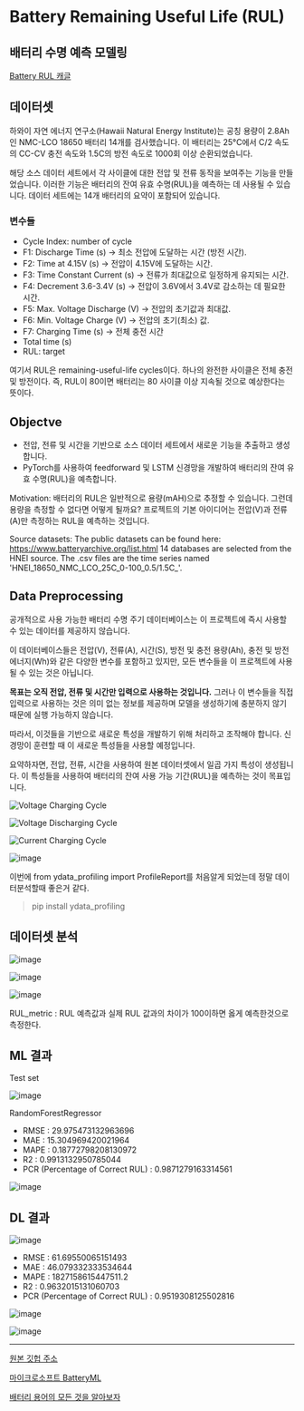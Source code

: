 # Battery Remaining Useful Life (RUL)
## 배터리 수명 예측 모델링 

[Battery RUL 캐글](https://www.kaggle.com/datasets/ignaciovinuales/battery-remaining-useful-life-rul/data)

## 데이터셋 

하와이 자연 에너지 연구소(Hawaii Natural Energy Institute)는 공칭 용량이 2.8Ah인 NMC-LCO 18650 배터리 14개를 검사했습니다. 이 배터리는 25°C에서 C/2 속도의 CC-CV 충전 속도와 1.5C의 방전 속도로 1000회 이상 순환되었습니다.

해당 소스 데이터 세트에서 각 사이클에 대한 전압 및 전류 동작을 보여주는 기능을 만들었습니다. 이러한 기능은 배터리의 잔여 유효 수명(RUL)을 예측하는 데 사용될 수 있습니다. 데이터 세트에는 14개 배터리의 요약이 포함되어 있습니다.

### 변수들 

- Cycle Index: number of cycle
- F1: Discharge Time (s) -> 최소 전압에 도달하는 시간 (방전 시간).
- F2: Time at 4.15V (s) -> 전압이 4.15V에 도달하는 시간.
- F3: Time Constant Current (s) -> 전류가 최대값으로 일정하게 유지되는 시간.
- F4: Decrement 3.6-3.4V (s) -> 전압이 3.6V에서 3.4V로 감소하는 데 필요한 시간.
- F5: Max. Voltage Discharge (V) -> 전압의 초기값과 최대값.
- F6: Min. Voltage Charge (V) -> 전압의 초기(최소) 값.
- F7: Charging Time (s) -> 전체 충전 시간 
- Total time (s) 
- RUL: target

여기서 RUL은 remaining-useful-life cycles이다. 하나의 완전한 사이클은 전체 충전 및 방전이다. 즉, RUL이 80이면 배터리는 80 사이클 이상 지속될 것으로 예상한다는 뜻이다.

## Objectve

- 전압, 전류 및 시간을 기반으로 소스 데이터 세트에서 새로운 기능을 추출하고 생성합니다.
- PyTorch를 사용하여 feedforward 및 LSTM 신경망을 개발하여 배터리의 잔여 유효 수명(RUL)을 예측합니다.

Motivation: 배터리의 RUL은 일반적으로 용량(mAH)으로 추정할 수 있습니다. 그런데 용량을 측정할 수 없다면 어떻게 될까요? 프로젝트의 기본 아이디어는 전압(V)과 전류(A)만 측정하는 RUL을 예측하는 것입니다.

Source datasets: The public datasets can be found here: https://www.batteryarchive.org/list.html 14 databases are selected from the HNEI source. The .csv files are the time series named 'HNEI_18650_NMC_LCO_25C_0-100_0.5/1.5C_'.

## Data Preprocessing 

공개적으로 사용 가능한 배터리 수명 주기 데이터베이스는 이 프로젝트에 즉시 사용할 수 있는 데이터를 제공하지 않습니다. 

이 데이터베이스들은 전압(V), 전류(A), 시간(S), 방전 및 충전 용량(Ah), 충전 및 방전 에너지(Wh)와 같은 다양한 변수를 포함하고 있지만, 모든 변수들을 이 프로젝트에 사용될 수 있는 것은 아닙니다.

**목표는 오직 전압, 전류 및 시간만 입력으로 사용하는 것입니다.**
그러나 이 변수들을 직접 입력으로 사용하는 것은 의미 없는 정보를 제공하며 모델을 생성하기에 충분하지 않기 때문에 실행 가능하지 않습니다.

따라서, 이것들을 기반으로 새로운 특성을 개발하기 위해 처리하고 조작해야 합니다. 신경망이 훈련할 때 이 새로운 특성들을 사용할 예정입니다.

요약하자면, 전압, 전류, 시간을 사용하여 원본 데이터셋에서 일곱 가지 특성이 생성됩니다. 이 특성들을 사용하여 배터리의 잔여 사용 가능 기간(RUL)을 예측하는 것이 목표입니다.


![Voltage Charging Cycle](https://github.com/khw11044/Basic-RL-for-Process-Control/assets/51473705/6ad1d596-e10b-47c5-99da-7efdd17c3412)

![Voltage Discharging Cycle](https://github.com/khw11044/Basic-RL-for-Process-Control/assets/51473705/fbb396a7-5472-4f2c-a91c-447013b1f3b6)

![Current Charging Cycle](https://github.com/khw11044/Basic-RL-for-Process-Control/assets/51473705/7b05d1d4-0056-4256-b64b-fc803ec86692)


![image](https://github.com/DatrikIntelligence/Stacked-DCNN-RUL-PHM21/assets/51473705/5381c631-0737-4c9b-abde-8066a658f41f)

이번에 from ydata_profiling import ProfileReport를 처음알게 되었는데 정말 데이터분석할때 좋은거 같다. 
> pip install ydata_profiling


## 데이터셋 분석 

![image](https://github.com/khw11044/Battery_RUL/assets/51473705/847398c2-6945-46c3-bccb-c4d5d9bc57c2)

![image](https://github.com/khw11044/Battery_RUL/assets/51473705/97c7359b-4f70-4d82-988a-c417cc8e5b6e)

![image](https://github.com/khw11044/Battery_RUL/assets/51473705/6a46555d-1722-4deb-8d61-ce25b0d3e401)

RUL_metric : RUL 예측값과 실제 RUL 값과의 차이가 100이하면 옳게 예측한것으로 측정한다.

## ML 결과 

Test set

![image](https://github.com/ignavinuales/Battery_RUL_Prediction/assets/51473705/5d97d951-7693-44c3-ad9a-ba80add170d7)

RandomForestRegressor

- RMSE : 29.975473132963696
- MAE  : 15.304969420021964
- MAPE : 0.18772798208130972
- R2 : 0.9913132950785044
- PCR (Percentage of Correct RUL) : 0.9871279163314561

![image](https://github.com/khw11044/Iron-CCM-RUL/assets/51473705/a6b23886-d9ab-4e8b-8189-d1fb60d3bd46)

## DL 결과 

![image](https://github.com/khw11044/MY_GOAD/assets/51473705/2ff7b5bd-b12c-432e-9587-5cdf98ad8e30)


- RMSE : 61.69550065151493
- MAE  : 46.079332333534644
- MAPE : 1827158615447511.2
- R2 : 0.9632015131060703
- PCR (Percentage of Correct RUL) : 0.9519308125502816

![image](https://github.com/khw11044/MY_GOAD/assets/51473705/c8d9316a-6a92-4c6d-b0f4-97fb6237e8ec)

![image](https://github.com/khw11044/MY_GOAD/assets/51473705/7496c735-e804-46b7-a383-69c69ea2e241)

____________

[원본 깃헙 주소](https://github.com/ignavinuales/Battery_RUL_Prediction/tree/main)

[마이크로소프트 BatteryML](https://github.com/microsoft/BatteryML/tree/main)

[배터리 용어의 모든 것을 알아보자](https://www.samsungsdi.co.kr/column/technology/detail/56402.html?listType=gallery)
